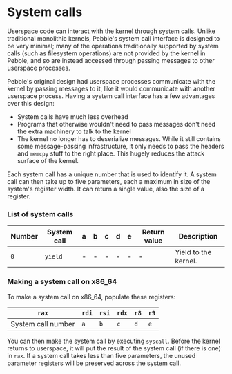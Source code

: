 # System calls
Userspace code can interact with the kernel through system calls. Unlike traditional monolithic kernels, Pebble's system call interface is designed to be very minimal; many of the operations traditionally
supported by system calls (such as filesystem operations) are not provided by the kernel in Pebble, and so are instead accessed through passing messages to other userspace processes.

Pebble's original design had userspace processes communicate with the kernel by passing messages to it, like it would communicate with another userspace process. Having a system call interface has a few
advantages over this design:
* System calls have much less overhead
* Programs that otherwise wouldn't need to pass messages don't need the extra machinery to talk to the kernel
* The kernel no longer has to deserialize messages. While it still contains some message-passing infrastructure, it only needs to pass the headers and `memcpy` stuff to the right place. This hugely reduces the
attack surface of the kernel.

Each system call has a unique number that is used to identify it. A system call can then take up to five parameters, each a maximum in size of the system's register width. It can return a single value, also
the size of a register.

### List of system calls

| Number    | System call           | a         | b         | c         | d         | e         | Return value          | Description                                                                   |
|-----------|-----------------------|-----------|-----------|-----------|-----------|-----------|-----------------------|-------------------------------------------------------------------------------|
| `0`       | `yield`               | -         | -         | -         | -         | -         | -                     | Yield to the kernel.                                                          |

### Making a system call on x86_64
To make a system call on x86_64, populate these registers:

| `rax`                 | `rdi` | `rsi` | `rdx` | `r8`  | `r9`  |
|-----------------------|-------|-------|-------|-------|-------|
| System call number    | `a`   | `b`   | `c`   | `d`   | `e`   |

You can then make the system call by executing `syscall`. Before the kernel returns to userspace, it will put the result of the system call (if there is one) in `rax`.
If a system call takes less than five parameters, the unused parameter registers will be preserved across the system call.
